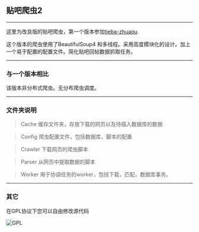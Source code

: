 ## 贴吧爬虫2

---

这里为改良版的贴吧爬虫，第一个版本参加[tieba-zhuaqu](https://github.com/ankanch/tieba-zhuaqu).

 这个版本的爬虫使用了BeautifulSoup4 和多线程。采用高度模块化的设计。加上一个易于配置的配置文件。简化贴吧回帖数据抓取任务。

---
### 与一个版本相比

该版本非分布式爬虫。无分布爬虫调度。

---
### 文件夹说明



 > Cache 缓存文件夹，存放下载的网页以及待插入数据库的数据

 > Config 爬虫配置文件，包括数据库，脚本的配置

 > Crawler 下载网页的爬虫脚本

 > Parser 从网页中提取数据的脚本

 > Worker 用于协调任务的worker，包括下载，匹配，数据库事务。

---
### 其它

在GPL协议下您可以自由修改源代码

![GPL](https://camo.githubusercontent.com/0e71b2b50532b8f93538000b46c70a78007d0117/68747470733a2f2f7777772e676e752e6f72672f67726170686963732f67706c76332d3132377835312e706e67)